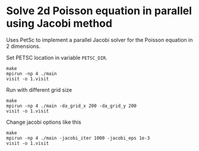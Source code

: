 # Solve 2d Poisson equation in parallel using Jacobi method

Uses PetSc to implement a parallel Jacobi solver for the Poisson equation in 2 dimensions.

Set PETSC location in variable `PETSC_DIR`.

```
make
mpirun -np 4 ./main
visit -o 1.visit
```

Run with different grid size

```
make
mpirun -np 4 ./main -da_grid_x 200 -da_grid_y 200
visit -o 1.visit
```

Change jacobi options like this

```
make
mpirun -np 4 ./main -jacobi_iter 1000 -jacobi_eps 1e-3
visit -o 1.visit
```
